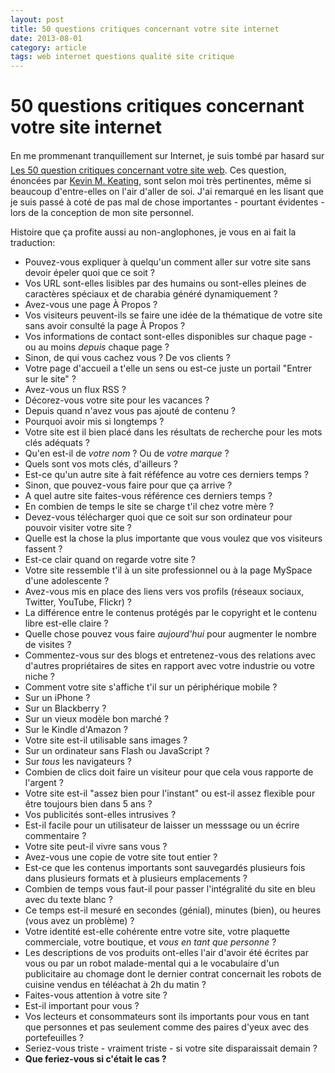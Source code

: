 ```yaml
---
layout: post
title: 50 questions critiques concernant votre site internet
date: 2013-08-01
category: article
tags: web internet questions qualité site critique
---
```

# 50 questions critiques concernant votre site internet

En me prommenant tranquillement sur Internet&#0153;, je suis tombé par hasard sur [Les 50 question critiques concernant votre site web](http://blog.frivolousmotion.com/2007/12/critical-questions-about-your-website.html). Ces question, énoncées par [Kevin M. Keating](http://www.blogger.com/profile/09726133592431977513), sont selon moi très pertinentes, même si beaucoup d'entre-elles on l'air d'aller de soi. J'ai remarqué en les lisant que je suis passé à coté de pas mal de chose importantes - pourtant évidentes - lors de la conception de mon site personnel.

Histoire que ça profite aussi au non-anglophones, je vous en ai fait la traduction:

+ Pouvez-vous expliquer à quelqu'un comment aller sur votre site sans devoir épeler quoi que ce soit ?
+ Vos URL sont-elles lisibles par des humains ou sont-elles pleines de caractères spéciaux et de charabia généré dynamiquement ?
+ Avez-vous une page &Agrave; Propos ?
+ Vos visiteurs peuvent-ils se faire une idée de la thématique de votre site sans avoir consulté la page &Agrave; Propos ?
+ Vos informations de contact sont-elles disponibles sur chaque page - ou au moins _depuis_ chaque page ?
+ Sinon, de qui vous cachez vous ? De vos clients ?
+ Votre page d'accueil a t'elle un sens ou est-ce juste un portail "Entrer sur le site" ?
+ Avez-vous un flux RSS ?
+ Décorez-vous votre site pour les vacances ?
+ Depuis quand n'avez vous pas ajouté de contenu ?
+ Pourquoi avoir mis si longtemps ?
+ Votre site est il bien placé dans les résultats de recherche pour les mots clés adéquats ?
+ Qu'en est-il de _votre nom_ ? Ou de _votre marque_ ?
+ Quels sont vos mots clés, d'ailleurs ?
+ Est-ce qu'un autre site à fait réféfence au votre ces derniers temps ?
+ Sinon, que pouvez-vous faire pour que ça arrive ?
+ A quel autre site faites-vous référence ces derniers temps ?
+ En combien de temps le site se charge t'il chez votre mère ?
+ Devez-vous télécharger quoi que ce soit sur son ordinateur pour pouvoir visiter votre site ?
+ Quelle est la chose la plus importante que vous voulez que vos visiteurs fassent ?
+ Est-ce clair quand on regarde votre site ?
+ Votre site ressemble t'il à un site professionnel ou à la page MySpace d'une adolescente ?
+ Avez-vous mis en place des liens vers vos profils (réseaux sociaux, Twitter, YouTube, Flickr) ?
+ La différence entre le contenus protégés par le copyright et le contenu libre est-elle claire ?
+ Quelle chose pouvez vous faire _aujourd'hui_ pour augmenter le nombre de visites ?
+ Commentez-vous sur des blogs et entretenez-vous des relations avec d'autres propriétaires de sites en rapport avec votre industrie ou votre niche ?
+ Comment votre site s'affiche t'il sur un périphérique mobile ?
+ Sur un iPhone ?
+ Sur un Blackberry ?
+ Sur un vieux modèle bon marché ?
+ Sur le Kindle d'Amazon ?
+ Votre site est-il utilisable sans images ?
+ Sur un ordinateur sans Flash ou JavaScript ?
+ Sur _tous_ les navigateurs ?
+ Combien de clics doit faire un visiteur pour que cela vous rapporte de l'argent ?
+ Votre site est-il "assez bien pour l'instant" ou est-il assez flexible pour être toujours bien dans 5 ans ?
+ Vos publicités sont-elles intrusives ?
+ Est-il facile pour un utilisateur de laisser un messsage ou un écrire commentaire ?
+ Votre site peut-il vivre sans vous ?
+ Avez-vous une copie de votre site tout entier ?
+ Est-ce que les contenus importants sont sauvegardés plusieurs fois dans plusieurs formats et à plusieurs emplacements ?
+ Combien de temps vous faut-il pour passer l'intégralité du site en bleu avec du texte blanc ?
+ Ce temps est-il mesuré en secondes (génial), minutes (bien), ou heures (vous avez un problème) ?
+ Votre identité est-elle cohérente entre votre site, votre plaquette commerciale, votre boutique, et _vous en tant que personne_ ?
+ Les descriptions de vos produits ont-elles l'air d'avoir été écrites par vous ou par un robot malade-mental qui a le vocabulaire d'un publicitaire au chomage dont le dernier contrat concernait les robots de cuisine vendus en téléachat à 2h du matin ?
+ Faites-vous attention à votre site ?
+ Est-il important pour vous ?
+ Vos lecteurs et consommateurs sont ils importants pour vous en tant que personnes et pas seulement comme des paires d'yeux avec des portefeuilles ?
+ Seriez-vous triste - vraiment triste - si votre site disparaissait demain ?
+ __Que feriez-vous si c'était le cas ?__